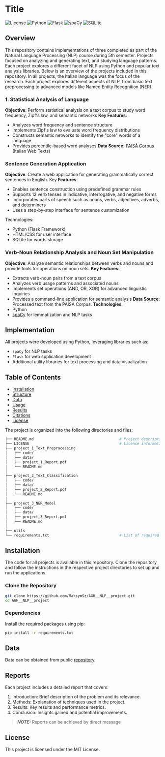 # Title
![License](https://img.shields.io/badge/license-MIT-blue.svg)
![Python](https://img.shields.io/badge/Python-3.10+-brightgreen.svg)
![Flask](https://img.shields.io/badge/Flask-2.0+-blueviolet.svg)
![spaCy](https://img.shields.io/badge/spaCy-3.5+-yellowgreen.svg)
![SQLite](https://img.shields.io/badge/SQLite-3.x-red.svg)

## Overview
This repository contains implementations of three completed as part of the Natural Language Processing (NLP) course during 5th semester. Projects focused on analyzing and generating text, and studying language patterns. Each project explores a different facet of NLP using Python and popular text analysis libraries. Below is an overview of the projects included in this repository. In all projects, the Italian language was the focus of the research. Each project explores different aspects of NLP, from basic text preprocessing to advanced models like Named Entity Recognition (NER).

### 1. Statistical Analysis of Language
**Objective**: Perform statistical analysis on a text corpus to study word frequency, Zipf's law, and semantic networks
**Key Features**:
* Analyzes word frequency and sentence structure
* Implements Zipf's law to evaluate word frequency distributions
* Constructs semantic networks to identify the "core" words of a language
* Provides percentile-based word analyses
**Data Source**: [PAISÀ Corpus](https://www.corpusitaliano.it/en/) (Italian Web Texts)
  
### Sentence Generation Application
**Objective**: Create a web application for generating grammatically correct sentences in English.
Key **Features**:
* Enables sentence construction using predefined grammar rules
* Supports 12 verb tenses in indicative, interrogative, and negative forms
* Incorporates parts of speech such as nouns, verbs, adjectives, adverbs, and determiners
* Uses a step-by-step interface for sentence customization

Technologies:
* Python (Flask Framework)
* HTML/CSS for user interface
* SQLite for words storage

### Verb-Noun Relationship Analysis and Noun Set Manipulation
**Objective**: Analyze semantic relationships between verbs and nouns and provide tools for operations on noun sets.
**Key Features**:
* Extracts verb-noun pairs from a text corpus
* Analyzes verb usage patterns and associated nouns
* Implements set operations (AND, OR, XOR) for advanced linguistic inquiries
* Provides a command-line application for semantic analysis
**Data Source**: Processed text from the PAISÀ Corpus.
**Technologies**:
* Python
* [spaCy](https://spacy.io/) for lemmatization and NLP tasks

## Implementation
All projects were developed using Python, leveraging libraries such as:
* `spaCy` for NLP tasks
* `Flask` for web spplication development
* Additional utility libraries for text processing and data visualization

## Table of Contents
- [Installation](#Installation)
- [Structure](#Structure)
- [Data](#Data)
- [Usage](#Usage)
- [Results](#Results)
- [Citations](#Citations)
- [License](#License)

The project is organized into the following directories and files:
```bash
├── README.md                                   	# Project description and usage instructions
├── LICENSE                                     	# License information
├── project_1_Text_Preprocessing
│   ├── code/
│   ├── data/
│   ├── project_1_Report.pdf
│   └── README.md
│
├── project_2_Text_Classification
│   ├── code/
│   ├── data/
│   ├── project_2_Report.pdf
│   └── README.md
│
├── project_3_NER_Model
│   ├── code/
│   ├── data/
│   ├── project_3_Report.pdf
│   └── README.md
│
├── utils
└── requirements.txt                            	# List of required Python packages
```

## Installation
The code for all projects is available in this repository. Clone the repository and follow the instructions in the respective project directories to set up and run the applications.

### Clone the Repository
```bash
git clone https://github.com/MaksymSz/AGH__NLP__project.git
cd AGH__NLP__project
```
### Dependencies
Install the required packages using pip:
```bash
pip install -r requirements.txt
```

## Data
Data can be obtained from public [repository](https://www.corpusitaliano.it/en/).

## Reports
Each project includes a detailed report that covers:

1. Introduction: Brief description of the problem and its relevance. 
2. Methods: Explanation of techniques used in the project. 
3. Results: Key results and performance metrics. 
4. Conclusion: Insights gained and potential improvements.

> **_NOTE:_** Reports can be achieved by direct message

## License
This project is licensed under the MIT License.
